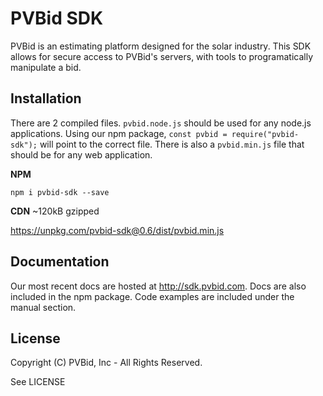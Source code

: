 # PVBid SDK

PVBid is an estimating platform designed for the solar industry. This SDK allows for secure access to PVBid's servers, with tools to programatically manipulate a bid. 


## Installation
There are 2 compiled files. `pvbid.node.js` should be used for any node.js applications. Using our npm package, `const pvbid = require("pvbid-sdk");` will point to the correct file.  There is also a `pvbid.min.js` file that should be for any web application.

**NPM**
```
npm i pvbid-sdk --save
```

**CDN**
~120kB gzipped

https://unpkg.com/pvbid-sdk@0.6/dist/pvbid.min.js

## Documentation
Our most recent docs are hosted at http://sdk.pvbid.com. Docs are also included in the npm package.  Code examples are included under the manual section.

## License
Copyright (C) PVBid, Inc - All Rights Reserved.

See LICENSE

